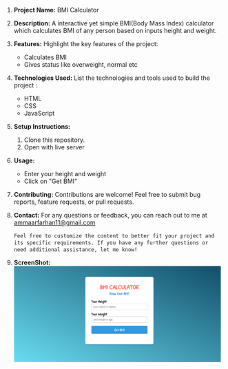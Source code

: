 1. **Project Name:**
   BMI Calculator

2. **Description:**
   A interactive yet simple BMI(Body Mass Index) calculator which calculates BMI of any person based on inputs height and weight.

3. **Features:**
   Highlight the key features of the project:
   - Calculates BMI
   - Gives status like overweight, normal etc

4. **Technologies Used:**
   List the technologies and tools used to build the project :
   - HTML
   - CSS
   - JavaScript

5. **Setup Instructions:**
   1. Clone this repository.
   2. Open with live server


6. **Usage:**
   - Enter your height and weight
   - Click on "Get BMI"

7. **Contributing:**
    Contributions are welcome! Feel free to submit bug reports, feature requests, or pull requests.
   


8. **Contact:**
    For any questions or feedback, you can reach out to me at ammaarfarhan11@gmail.com
    ```
    Feel free to customize the content to better fit your project and its specific requirements. If you have any further questions or need additional assistance, let me know!

9. **ScreenShot:**
    ![BMI](bmi.png)

    
